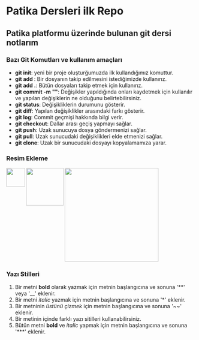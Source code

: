 # Patika Dersleri ilk Repo
## Patika platformu üzerinde bulunan git dersi notlarım


### Bazı Git Komutları ve kullanım amaçları
* **git init**: yeni bir proje oluşturğumuzda ilk kullandığımız komuttur.
* **git add <dosya ismi>**: Bir dosyanın takip edilmesini istediğimizde kullanırız.
* **git add .**: Bütün dosyaları takip etmek için kullanırız.
* **git commit -m "<mesaj>"**: Değişikler yapıldığında onları kaydetmek için kullanılır ve yapılan değişiklerin ne olduğunu belirtebilirsiniz.
* **git status**: Değişikliklerin durumunu gösterir.
* **git diff**: Yapılan değişiklikler arasındaki farkı gösterir.
* **git log**: Commit geçmişi hakkında bilgi verir.
* **git checkout**: Dallar arası geçiş yapmayı sağlar.
* **git push**: Uzak sunucuya dosya göndermenizi sağlar.
* **git pull**: Uzak sunucudaki değişiklikleri elde etmenizi sağlar.
* **git clone**: Uzak bir sunucudaki dosyayı kopyalamamıza yarar.


### Resim Ekleme
<a href="url"><img src="https://myoctocat.com/assets/images/base-octocat.svg" align="left" height="50" width="50" ></a>
<a href="url"><img src="https://myoctocat.com/assets/images/base-octocat.svg" align="left" height="100" width="100" ></a>
<img src="https://myoctocat.com/assets/images/base-octocat.svg" width="250" height="250">

### Yazı Stilleri

1. Bir metni **bold** olarak yazmak için metnin başlangıcına ve sonuna '**' veya '__'  eklenir.
2. Bir metni *italic* yazmak için metnin başlangıcına ve sonuna '*'  eklenir.
3. Bir metninin *üstünü çizmek* için metnin başlangıcına ve sonuna '~~'  eklenir.
4. Bir metinin içinde farklı yazı sitilleri kullanabilirsiniz.
5. Bütün metni **bold** ve *italic* yapmak için metnin başlangıcına ve sonuna '***'  eklenir.

